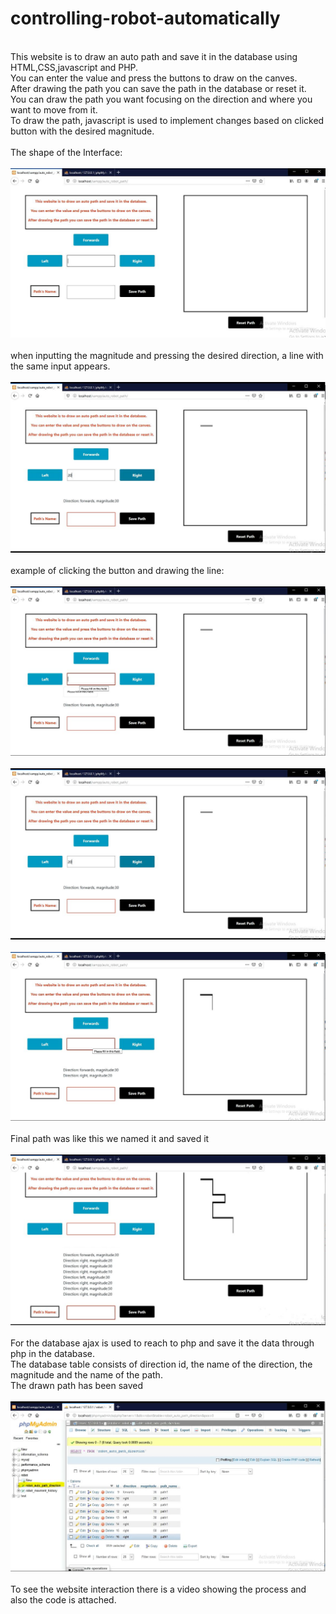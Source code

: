 # controlling-robot-automatically
<br/>This website is to draw an auto path and save it in the database using HTML,CSS,javascript and PHP.<br/>
You can enter the value and press the buttons to draw on the canves.<br/>
After drawing the path you can save the path in the database or reset it.<br/>
You can draw the path you want focusing on the direction and where you want to move from it.<br/>
To draw the path, javascript is used to implement changes based on clicked button with the desired magnitude.<br/><br/>
The shape of the Interface:<br/>
<br/> <img src="https://github.com/Memo5679/Auto-control-panel-/blob/master/Another%20one/image/1.JPG" > <br/>
<br/>when inputting the magnitude and pressing the desired direction, a line with the same input appears.<br/>
<br/><img src="https://github.com/Memo5679/Auto-control-panel-/blob/master/Another%20one/image/3.JPG" > <br/>
<br/>example of clicking the button and drawing the line:<br/>
<br/> <img src="https://github.com/Memo5679/Auto-control-panel-/blob/master/Another%20one/image/2.JPG" > <br/>
<br/><img src="https://github.com/Memo5679/Auto-control-panel-/blob/master/Another%20one/image/3.JPG" > <br/>
<br/> <img src="https://github.com/Memo5679/Auto-control-panel-/blob/master/Another%20one/image/4.JPG" > <br/>
<br/>Final path was like this we named it and saved it<br/>
<br/> <img src="https://github.com/Memo5679/Auto-control-panel-/blob/master/Another%20one/image/5.JPG"> <br/>
<br/>For the database ajax is used to reach to php and save it the data through php in the database.<br/>
The database table consists of direction id, the name of the direction, the magnitude and the name of the path.<br/>
The drawn path has been saved<br/>
<br/> <img src="https://github.com/Memo5679/Auto-control-panel-/blob/master/Another%20one/image/7.JPG"> <br/>
<br/>To see the website interaction there is a video showing the process and also the code is attached.
